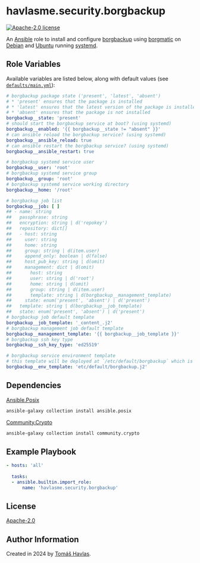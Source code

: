 havlasme.security.borgbackup
============================

[![Apache-2.0 license][license-image]][license-link]

An [Ansible](https://www.ansible.com/) role to install and configure [borgbackup](https://www.borgbackup.org/) using [borgmatic](https://torsion.org/borgmatic/) on [Debian](https://www.debian.org/) and [Ubuntu](https://ubuntu.com/) running [systemd](https://systemd.io/).

Role Variables
--------------

Available variables are listed below, along with default values (see [`defaults/main.yml`](defaults/main.yml)):

```yaml
# borgbackup package state ('present', 'latest', 'absent')
# * 'present' ensures that the package is installed
# * 'latest' ensures that the latest version of the package is installed
# * 'absent' ensures that the package is not installed
borgbackup__state: 'present'
# should start the borgbackup service at boot? (using systemd)
borgbackup__enabled: '{{ borgbackup__state != "absent" }}'
# can ansible reload the borgbackup service? (using systemd)
borgbackup__ansible_reload: true
# can ansible restart the borgbackup service? (using systemd)
borgbackup__ansible_restart: true

# borgbackup systemd service user
borgbackup__user: 'root'
# borgbackup systemd service group
borgbackup__group: 'root'
# borgbackup systemd service working directory
borgbackup__home: '/root'

# borgbackup job list
borgbackup__job: [ ]
## - name: string
##   passphrase: string
##   encryption: string | d('repokey')
##   repository: dict[]
##   - host: string
##     user: string
##     home: string
##     group: string | d(item.user)
##     append_only: boolean | d(false)
##     host_pub_key: string | d(omit)
##     management: dict | d(omit)
##       host: string
##       user: string | d('root')
##       home: string | d(omit)
##       group: string | d(item.user)
##       template: string | d(borgbackup__management_template)
##     state: enum('present', 'absent') | d('present')
##   template: string | d(borgbackup__job_template)
##   state: enum('present', 'absent') | d('present')
# borgbackup job default template
borgbackup__job_template: '_content_.j2'
# borgbackup management job default template
borgbackup__management_template: '{{ borgbackup__job_template }}'
# borgbackup ssh key type
borgbackup__ssh_key_type: 'ed25519'

# borgbackup service environment template
# this template will be deployed at `/etc/default/borgbackup` which is referenced by the systemd service
borgbackup__env_template: 'etc/default/borgbackup.j2'
```

Dependencies
------------

[Ansible.Posix](https://docs.ansible.com/ansible/latest/collections/ansible/posix/index.html)

```bash
ansible-galaxy collection install ansible.posix
```

[Community.Crypto](https://docs.ansible.com/ansible/latest/collections/community/crypto/index.html)

```bash
ansible-galaxy collection install community.crypto
```

Example Playbook
----------------

```yaml
- hosts: 'all'
  
  tasks:
  - ansible.builtin.import_role:
      name: 'havlasme.security.borgbackup'
```

License
-------

[Apache-2.0][license-link]


Author Information
------------------

Created in 2024 by [Tomáš Havlas](https://havlas.me/).


[license-image]: https://img.shields.io/badge/license-Apache2.0-blue.svg?style=flat-square
[license-link]: ../../LICENSE
